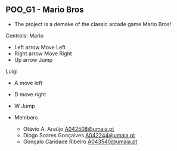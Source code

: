 ## POO_G1 - Mario Bros
- The project is a demake of the classic arcade game Mario Bros!

Controls:
Mario
- Left arrow Move Left
- Right arrow Move Right
- Up arrow Jump

Luigi
- A move left
- D move right
- W Jump


- Members
  - Otávio A. Araújo A042508@umaia.pt
  - Diogo Soares Gonçalves A042244@umaia.pt
  - Gonçalo Caridade Ribeiro A043540@umaia.pt
